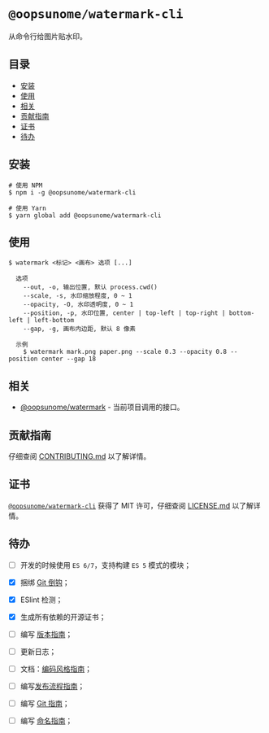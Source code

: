 # `@oopsunome/watermark-cli`

从命令行给图片贴水印。

## 目录
- [安装](#安装)
- [使用](#使用)
- [相关](#相关)
- [贡献指南](#贡献指南)
- [证书](#证书)
- [待办](#待办)

## 安装

```shell
# 使用 NPM
$ npm i -g @oopsunome/watermark-cli

# 使用 Yarn
$ yarn global add @oopsunome/watermark-cli
```

## 使用

```
$ watermark <标记> <画布> 选项 [...]

  选项
    --out, -o, 输出位置, 默认 process.cwd()
    --scale, -s, 水印缩放程度, 0 ~ 1
    --opacity, -O, 水印透明度, 0 ~ 1
    --position, -p, 水印位置, center | top-left | top-right | bottom-left | left-bottom
    --gap, -g, 画布内边距, 默认 8 像素

  示例
    $ watermark mark.png paper.png --scale 0.3 --opacity 0.8 --position center --gap 18
```

## 相关
- [@oopsunome/watermark][@oopsunome/watermark] - 当前项目调用的接口。

## 贡献指南

仔细查阅 [CONTRIBUTING.md][贡献指南] 以了解详情。

## 证书

[`@oopsunome/watermark-cli`][@oopsunome/watermark-cli] 获得了 MIT 许可，仔细查阅 [LICENSE.md][证书] 以了解详情。

## 待办

- [ ] 开发的时候使用 `ES 6/7`，支持构建 `ES 5` 模式的模块；
- [X] 捆绑 [Git 倒钩][Git倒钩]；
- [X] ESlint 检测；
- [X] 生成所有依赖的开源证书；
- [ ] 编写 [版本指南][版本指南]；
- [ ] 更新日志；
- [ ] 文档：[编码风格指南][编码风格指南]；
- [ ] 编写[发布流程指南][发布流程指南]；
- [ ] 编写 [Git 指南][Git指南]；
- [ ] 编写 [命名指南][命名指南]；



[编码风格指南]: #
[版本指南]: #
[命名指南]: #
[Git指南]: #
[发布流程指南]: #
[Git倒钩]: https://github.com/typicode/husky
[贡献指南]: https://github.com/iTonyYo/watermark-cli/blob/master/CONTRIBUTING.md
[证书]: https://github.com/iTonyYo/watermark-cli/blob/master/LICENSE.md
[Node]: https://nodejs.org/
[@oopsunome/watermark-cli]: https://github.com/iTonyYo/watermark-cli
[@oopsunome/watermark]: https://github.com/iTonyYo/watermark
